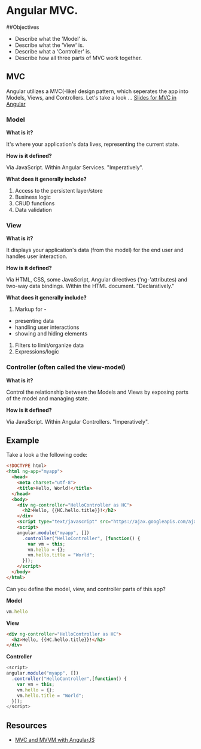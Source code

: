 # Angular MVC.

##Objectives
* Describe what the 'Model' is.
* Describe what the 'View' is.
* Describe what a 'Controller' is.
* Describe how all three parts of MVC work together.


## MVC

Angular utilizes a MVC(-like) design pattern, which seperates the app into Models, Views, and Controllers. Let's take a look ...
[Slides for MVC in Angular](https://slides.com/tylerbettilyon/angularmvc)


### Model

**What is it?**

It's where your application's data lives, representing the current state.

**How is it defined?**

Via JavaScript. Within Angular Services. "Imperatively".

**What does it generally include?**

1. Access to the persistent layer/store
1. Business logic
1. CRUD functions
1. Data validation

### View

**What is it?**

It displays your application's data (from the model) for the end user and handles user interaction.

**How is it defined?**

Via HTML, CSS, some JavaScript, Angular directives ('ng-'attributes) and two-way data bindings. Within the HTML document. "Declaratively."

**What does it generally include?**

1. Markup for -
  - presenting data
  - handling user interactions
  - showing and hiding elements
1. Filters to limit/organize data
1. Expressions/logic

### Controller (often called the view-model)

**What is it?**

Control the relationship between the Models and Views by exposing parts of the model and managing state.

**How is it defined?**

Via JavaScript. Within Angular Controllers. "Imperatively".

## Example

Take a look a the following code:

```html
<!DOCTYPE html>
<html ng-app="myapp">
  <head>
    <meta charset="utf-8">
    <title>Hello, World!</title>
  </head>
  <body>
    <div ng-controller="HelloController as HC">
      <h2>Hello, {{HC.hello.title}}!</h2>
    </div>
    <script type="text/javascript" src="https://ajax.googleapis.com/ajax/libs/angularjs/1.5.5/angular.js"></script>
    <script>
    angular.module("myapp", [])
      .controller("HelloController", [function() {
        var vm = this;
        vm.hello = {};
        vm.hello.title = "World";
      }]);
    </script>
  </body>
</html>
```

Can you define the model, view, and controller parts of this app?

**Model**

```javascript
vm.hello
```

**View**

```html
<div ng-controller="HelloController as HC">
  <h2>Hello, {{HC.hello.title}}!</h2>
</div>
```

**Controller**

```javascript
<script>
angular.module("myapp", [])
  .controller("HelloController",[function() {
    var vm = this;
    vm.hello = {};
    vm.hello.title = "World";
  }]);
</script>
```

## Resources

- [MVC and MVVM with AngularJS](https://web.archive.org/web/20160229124959/http://codechutney.in/blog/javascript/mvc-and-mvvm-with-angularjs/)
